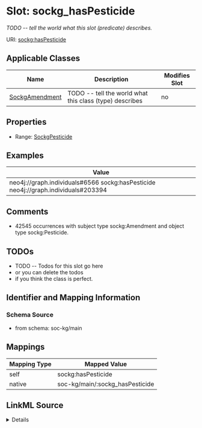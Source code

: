 

# Slot: sockg_hasPesticide


_TODO -- tell the world what this slot (predicate) describes._





URI: [sockg:hasPesticide](http://www.semanticweb.org/sockg/ontologies/2024/0/soil-carbon-ontology/hasPesticide)



<!-- no inheritance hierarchy -->





## Applicable Classes

| Name | Description | Modifies Slot |
| --- | --- | --- |
| [SockgAmendment](../classes/SockgAmendment.md) | TODO -- tell the world what this class (type) describes |  no  |







## Properties

* Range: [SockgPesticide](../classes/SockgPesticide.md)






## Examples

| Value |
| --- |
| neo4j://graph.individuals#6566 sockg:hasPesticide neo4j://graph.individuals#203394 |

## Comments

* 42545 occurrences with subject type sockg:Amendment and object type sockg:Pesticide.

## TODOs

* TODO -- Todos for this slot go here
* or you can delete the todos
* if you think the class is perfect.

## Identifier and Mapping Information







### Schema Source


* from schema: soc-kg/main




## Mappings

| Mapping Type | Mapped Value |
| ---  | ---  |
| self | sockg:hasPesticide |
| native | soc-kg/main/:sockg_hasPesticide |




## LinkML Source

<details>
```yaml
name: sockg_hasPesticide
description: TODO -- tell the world what this slot (predicate) describes.
todos:
- TODO -- Todos for this slot go here
- or you can delete the todos
- if you think the class is perfect.
comments:
- 42545 occurrences with subject type sockg:Amendment and object type sockg:Pesticide.
examples:
- value: neo4j://graph.individuals#6566 sockg:hasPesticide neo4j://graph.individuals#203394
from_schema: soc-kg/main
rank: 1000
slot_uri: sockg:hasPesticide
alias: sockg_hasPesticide
domain_of:
- sockg_Amendment
range: sockg_Pesticide

```
</details>